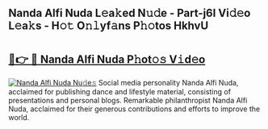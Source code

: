 ## Nanda Alfi Nuda L𝚎a𝚔ed N𝚞𝚍e - Part-j6I Vi𝚍𝚎o L𝚎a𝚔s - H𝚘𝚝 O𝚗𝚕yf𝚊ns P𝚑𝚘tos HkhvU

# <h2><a href="http://kfeerb8.oniu.top/?m=Nanda+Alfi+Nuda">🔗👉 🔴 Nanda Alfi Nuda P𝚑ot𝚘𝚜 V𝚒d𝚎o</a></h2>

[![Nanda Alfi Nuda Nu𝚍e𝚜](https://i.imgur.com/0qMVB7G.gif)](http://kfeerb8.oniu.top/?m=Nanda+Alfi+Nuda)
Social media personality Nanda Alfi Nuda, acclaimed for publishing dance and lifestyle material, consisting of presentations and personal blogs. Remarkable philanthropist Nanda Alfi Nuda, acclaimed for their generous contributions and efforts to improve the world.  
